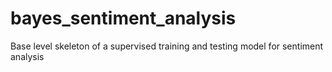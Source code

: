 # bayes_sentiment_analysis
Base level skeleton of a supervised training and testing model for sentiment analysis
